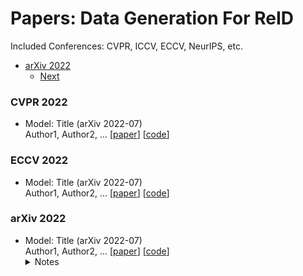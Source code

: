 Papers: Data Generation For ReID
================
Included Conferences: CVPR, ICCV, ECCV, NeurIPS, etc.


-   [arXiv 2022](#arXiv-2022)
    -   [Next](#next)

### CVPR 2022  

+ Model: Title (arXiv 2022-07)  
  Author1, Author2, ...
  [[paper](https://www.baidu.com/s?wd=link)]  [[code](https://github.com)]


### ECCV 2022  

+ Model: Title (arXiv 2022-07)  
  Author1, Author2, ...
  [[paper](https://www.baidu.com/s?wd=link)]  [[code](https://github.com)]
  
### arXiv 2022 

+ Model: Title (arXiv 2022-07)  
  Author1, Author2, ...
  [[paper](https://www.baidu.com/s?wd=link)]  [[code](https://github.com)]
  <details>
    <summary>Notes</summary>
    <img src="imgs/note.jpg" width = "267" height = "477" alt="referformer" align=center />  
    - Key points:
         - Important.
         - SOTA.
  </details>
